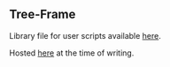 ## Tree-Frame

Library file for user scripts available [here](https://greasyfork.org/en/scripts/446506-config).

Hosted [here](https://callumlatham.com/tree-frame) at the time of writing.